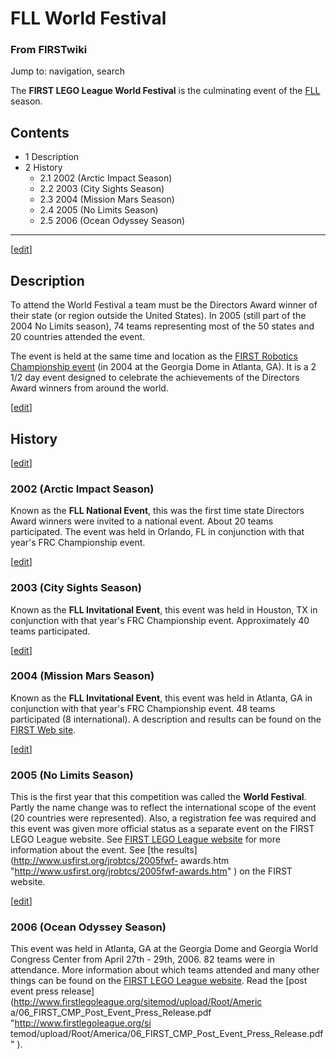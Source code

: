 # FLL World Festival

### From FIRSTwiki

Jump to: navigation, search

The **FIRST LEGO League World Festival** is the culminating event of the
[FLL](/index.php/FLL "FLL" ) season.

## Contents

  * 1 Description
  * 2 History
    * 2.1 2002 (Arctic Impact Season)
    * 2.2 2003 (City Sights Season)
    * 2.3 2004 (Mission Mars Season)
    * 2.4 2005 (No Limits Season)
    * 2.5 2006 (Ocean Odyssey Season)  
---  
  
[[edit](/index.php?title=FLL_World_Festival&action=edit&section=1 "Edit
section: Description" )]

## Description

To attend the World Festival a team must be the Directors Award winner of
their state (or region outside the United States). In 2005 (still part of the
2004 No Limits season), 74 teams representing most of the 50 states and 20
countries attended the event.

The event is held at the same time and location as the [FIRST Robotics
Championship event](/index.php/Championship_Event "Championship Event" ) (in
2004 at the Georgia Dome in Atlanta, GA). It is a 2 1/2 day event designed to
celebrate the achievements of the Directors Award winners from around the
world.

[[edit](/index.php?title=FLL_World_Festival&action=edit&section=2 "Edit
section: History" )]

## History

[[edit](/index.php?title=FLL_World_Festival&action=edit&section=3 "Edit
section: 2002 \(Arctic Impact Season\)" )]

### 2002 (Arctic Impact Season)

Known as the **FLL National Event**, this was the first time state Directors
Award winners were invited to a national event. About 20 teams participated.
The event was held in Orlando, FL in conjunction with that year's FRC
Championship event.

[[edit](/index.php?title=FLL_World_Festival&action=edit&section=4 "Edit
section: 2003 \(City Sights Season\)" )]

### 2003 (City Sights Season)

Known as the **FLL Invitational Event**, this event was held in Houston, TX in
conjunction with that year's FRC Championship event. Approximately 40 teams
participated.

[[edit](/index.php?title=FLL_World_Festival&action=edit&section=5 "Edit
section: 2004 \(Mission Mars Season\)" )]

### 2004 (Mission Mars Season)

Known as the **FLL Invitational Event**, this event was held in Atlanta, GA in
conjunction with that year's FRC Championship event. 48 teams participated (8
international). A description and results can be found on the [FIRST Web
site](http://www.usfirst.org/jrobtcs/invitational.htm
"http://www.usfirst.org/jrobtcs/invitational.htm" ).

[[edit](/index.php?title=FLL_World_Festival&action=edit&section=6 "Edit
section: 2005 \(No Limits Season\)" )]

### 2005 (No Limits Season)

This is the first year that this competition was called the **World
Festival**. Partly the name change was to reflect the international scope of
the event (20 countries were represented). Also, a registration fee was
required and this event was given more official status as a separate event on
the FIRST LEGO League website. See [FIRST LEGO League
website](http://www.firstlegoleague.org/default.aspx?pid=13390
"http://www.firstlegoleague.org/default.aspx?pid=13390" ) for more information
about the event. See [the results](http://www.usfirst.org/jrobtcs/2005fwf-
awards.htm "http://www.usfirst.org/jrobtcs/2005fwf-awards.htm" ) on the FIRST
website.

[[edit](/index.php?title=FLL_World_Festival&action=edit&section=7 "Edit
section: 2006 \(Ocean Odyssey Season\)" )]

### 2006 (Ocean Odyssey Season)

This event was held in Atlanta, GA at the Georgia Dome and Georgia World
Congress Center from April 27th - 29th, 2006. 82 teams were in attendance.
More information about which teams attended and many other things can be found
on the [FIRST LEGO League
website](http://www.firstlegoleague.org/default.aspx?pid=13390
"http://www.firstlegoleague.org/default.aspx?pid=13390" ). Read the [post
event press release](http://www.firstlegoleague.org/sitemod/upload/Root/Americ
a/06_FIRST_CMP_Post_Event_Press_Release.pdf "http://www.firstlegoleague.org/si
temod/upload/Root/America/06_FIRST_CMP_Post_Event_Press_Release.pdf" ).

